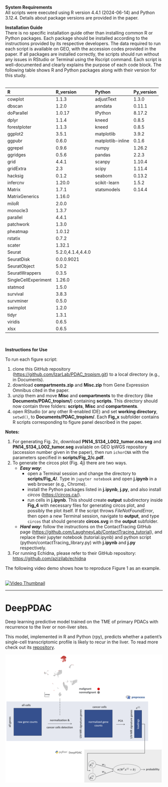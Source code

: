 **System Requirements**<br>
All scripts were executed using R version 4.4.1 (2024-06-14) and Python 3.12.4. Details about package versions are provided in the paper.

**Installation Guide**<br>
There is no specific installation guide other than installing common R or Python packages. Each package should be installed according to the instructions provided by its respective developers. The data required to run each script is available on GEO, with the accession codes provided in the paper. If all packages are installed correctly, the scripts should run without any issues in RStudio or Terminal using the Rscript command. Each script is well-documented and clearly explains the purpose of each code block. The following table shows R and Python packages along with their version for this study.<br><br>

| R                        | R_version               | Python           | Py_version  |
|:--------------------------|:------------------------|:------------------|:------------|
| cowplot                 | 1.1.3                  | adjustText       | 1.3.0      |
| dbscan                  | 1.2.0                  | anndata          | 0.11.1     |
| doParallel              | 1.0.17                 | IPython          | 8.17.2     |
| dplyr                   | 1.1.4                  | kneed            | 0.8.5      |
| forestploter            | 1.1.3                  | kneed            | 0.8.5      |
| ggplot2                 | 3.5.1                  | matplotlib       | 3.9.2      |
| ggpubr                  | 0.6.0                  | matplotlib-inline | 0.1.6      |
| ggrepel                 | 0.9.6                  | numpy            | 1.26.2     |
| ggridges                | 0.5.6                  | pandas           | 2.2.3      |
| grid                    | 4.4.1                  | scanpy           | 1.10.4     |
| gridExtra               | 2.3                    | scipy            | 1.11.4     |
| hacksig                 | 0.1.2                  | seaborn          | 0.13.2     |
| infercnv                | 1.20.0                 | scikit-learn     | 1.5.2      |
| Matrix                  | 1.7.1                  | statsmodels      | 0.14.4     |
| MatrixGenerics          | 1.16.0                 |                  |            |
| miloR                   | 2.0.0                  |                  |            |
| monocle3                | 1.3.7                  |                  |            |
| parallel                | 4.4.1                  |                  |            |
| patchwork               | 1.3.0                  |                  |            |
| pheatmap                | 1.0.12                 |                  |            |
| rstatix                 | 0.7.2                  |                  |            |
| scater                  | 1.32.1                 |                  |            |
| Seurat                  | 5.2.0,4.1.4,4.4.0      |                  |            |
| SeuratDisk              | 0.0.0.9021             |                  |            |
| SeuratObject            | 5.0.2                  |                  |            |
| SeuratWrappers          | 0.3.5                  |                  |            |
| SingleCellExperiment    | 1.26.0                 |                  |            |
| statmod                 | 1.5.0                  |                  |            |
| survival                | 3.8.3                  |                  |            |
| survminer               | 0.5.0                  |                  |            |
| swimplot                | 1.2.0                  |                  |            |
| tidyr                   | 1.3.1                  |                  |            |
| viridis                 | 0.6.5                  |                  |            |
| xlsx                    | 0.6.5                  |                  |            |

<br>

**Instructions for Use**<br>

To run each figure script:
1. clone this GitHub repository  (https://github.com/IzarLab/PDAC_tropism.git) to a local directory (e.g., in Documents).
2. download **compartments.zip** and **Misc.zip** from Gene Expression Omnibus cited in the paper.
3. unzip them and move **Misc** and **compartments** to the directory (like **Documents/PDAC_tropism/**) containing **scripts**. This directory should now contain three folders: **scripts**, **Misc** and **compartments**.
4. open RStudio (or any other R-enabled IDE) and set **working directory**, `setwd()`, to **Documents/PDAC_tropism/**. Each **Fig_x** subfolder contains R scripts corresponding to figure panel described in the paper.

**Notes:**
1. For generating Fig. 2c, download **PN14_S134_L002_tumor.cna.seg** and **PN14_S134_L002_tumor.seg** available on GEO lpWGS repository (accession number given in the paper), then run `ichorCNA` with the parameters specified in **scripts/Fig_2/c.pdf**.
2. To generate the circos plot (Fig. 4j) there are two ways.
   - **_Easy way_**:  
     - open a Terminal session and change the directory to **scripts/Fig_4/**. Type in `jupyter notebook` and open **j.ipynb** in a web browser (e.g., Chrome).  
     - install the Python packages listed in **j.ipynb**, **j.py**, and also install _circos_ (https://circos.ca/).  
     - run cells in **j.ipynb**. This should create **output** subdirectory inside **Fig_4** with necessary files for generating circos plot, and possibly the plot itself. If the script throws _FileNotFoundError_, then open a new Terminal session, navigate to **output**, and type `circos` that should generate **circos.svg** in the **output** subfolder.  
   - **_Hard way_**: follow the instructions on the ContactTracing GitHub page (https://github.com/LaughneyLab/ContactTracing_tutorial), and replace their jupyter notebook (tutorial.ipynb) and python script (python/contactTracing_library.py) with **j.ipynb** and **j.py** respectively.
3. For running Echidna, please refer to their GitHub repository: https://github.com/azizilab/echidna

The following video demo shows how to reproduce Figure 1 as an example.<br><br>

[![Video Thumbnail](https://img.youtube.com/vi/zvmdHKROiBA/0.jpg)](https://www.youtube.com/watch?v=zvmdHKROiBA)

___

# DeepPDAC
Deep learning predictive model trained on the TME of primary PDACs with recurrence to the liver or non-liver sites.

This model, implemented in R and Python (rpy), predicts whether a patient’s single-cell transcriptomic profile is likely to recur in the liver. To read more check out its [repository](https://github.com/morchalabi/DeepPDAC/tree/main).
<p align="left">
  <img src="https://github.com/morchalabi/DeepPDAC/blob/main/data/DeepPDAC.png" alt="Model Schema" width="700"/>
</p>

